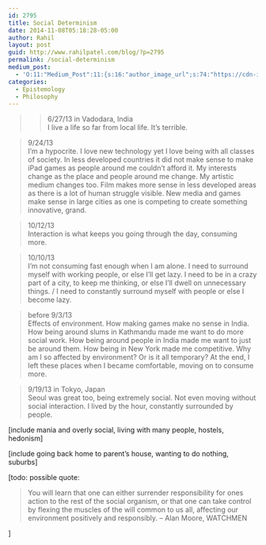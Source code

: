 ```yaml
---
id: 2795
title: Social Determinism
date: 2014-11-08T05:18:28-05:00
author: Rahil
layout: post
guid: http://www.rahilpatel.com/blog/?p=2795
permalink: /social-determinism
medium_post:
  - 'O:11:"Medium_Post":11:{s:16:"author_image_url";s:74:"https://cdn-images-1.medium.com/fit/c/200/200/1*dmbNkD5D-u45r44go_cf0g.png";s:10:"author_url";s:28:"https://medium.com/@rahil627";s:11:"byline_name";N;s:12:"byline_email";N;s:10:"cross_link";s:2:"no";s:2:"id";s:12:"7c7b952b6e82";s:21:"follower_notification";s:3:"yes";s:7:"license";s:19:"all-rights-reserved";s:14:"publication_id";s:2:"-1";s:6:"status";s:6:"public";s:3:"url";s:60:"https://medium.com/@rahil627/social-determinism-7c7b952b6e82";}'
categories:
  - Epistemology
  - Philosophy
---
```

> >6/27/13 in Vadodara, India  
> I live a life so far from local life. It&#8217;s terrible.

> 9/24/13  
> I&#8217;m a hypocrite. I love new technology yet I love being with all classes of society. In less developed countries it did not make sense to make iPad games as people around me couldn&#8217;t afford it. My interests change as the place and people around me change. My artistic medium changes too. Film makes more sense in less developed areas as there is a lot of human struggle visible. New media and games make sense in large cities as one is competing to create something innovative, grand.

> 10/12/13  
> Interaction is what keeps you going through the day, consuming more.

> 10/10/13  
> I&#8217;m not consuming fast enough when I am alone. I need to surround myself with working people, or else I&#8217;ll get lazy. I need to be in a crazy part of a city, to keep me thinking, or else I&#8217;ll dwell on unnecessary things. / I need to constantly surround myself with people or else I become lazy.

> before 9/3/13  
> Effects of environment. How making games make no sense in India. How being around slums in Kathmandu made me want to do more social work. How being around people in India made me want to just be around them. How being in New York made me competitive. Why am I so affected by environment? Or is it all temporary? At the end, I left these places when I became comfortable, moving on to consume more.

> 9/19/13 in Tokyo, Japan  
> Seoul was great too, being extremely social. Not even moving without social interaction. I lived by the hour, constantly surrounded by people.

[include mania and overly social, living with many people, hostels, hedonism]

[include going back home to parent&#8217;s house, wanting to do nothing, suburbs]

[todo: possible quote:

> You will learn that one can either surrender responsibility for ones action to the rest of the social organism, or that one can take control by flexing the muscles of the will common to us all, affecting our environment positively and responsibly. &#8211; Alan Moore, WATCHMEN

]